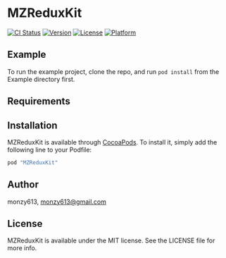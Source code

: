# MZReduxKit

[![CI Status](http://img.shields.io/travis/monzy613/MZReduxKit.svg?style=flat)](https://travis-ci.org/monzy613/MZReduxKit)
[![Version](https://img.shields.io/cocoapods/v/MZReduxKit.svg?style=flat)](http://cocoapods.org/pods/MZReduxKit)
[![License](https://img.shields.io/cocoapods/l/MZReduxKit.svg?style=flat)](http://cocoapods.org/pods/MZReduxKit)
[![Platform](https://img.shields.io/cocoapods/p/MZReduxKit.svg?style=flat)](http://cocoapods.org/pods/MZReduxKit)

## Example

To run the example project, clone the repo, and run `pod install` from the Example directory first.

## Requirements

## Installation

MZReduxKit is available through [CocoaPods](http://cocoapods.org). To install
it, simply add the following line to your Podfile:

```ruby
pod "MZReduxKit"
```

## Author

monzy613, monzy613@gmail.com

## License

MZReduxKit is available under the MIT license. See the LICENSE file for more info.
